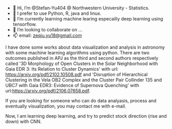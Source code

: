 - 👋 Hi, I’m @Stefan-Yu404 @ Northwestern University - Statistics.
- 👀 I prefer to use Python, R, java and linux.
- 🌱 I’m currently learning machine learing especailly deep learning using tensorflow.
- 💞️ I’m looking to collaborate on ...
- 📫 email: zeqiu.yu18@gmail.com

<!---
Stefan-Yu404/Stefan-Yu404 is a ✨ special ✨ repository because its `README.md` (this file) appears on your GitHub profile.
You can click the Preview link to take a look at your changes.
--->
I have done some works about data visualization and analysis in astronomy with some machine learning algorithms using python. There are two outcomes published in APJ as the third and second authors respectively called '3D Morphology of Open Clusters in the Solar Neighborhood with Gaia EDR 3: Its Relation to Cluster Dynamics' with url: https://arxiv.org/pdf/2102.10508.pdf and 'Disruption of Hierarchical Clustering in the Vela OB2 Complex and the Cluster Pair Collinder 135 and UBC7 with Gaia EDR3: Evidence of Supernova Quenching' with url:https://arxiv.org/pdf/2106.07658.pdf. 

If you are looking for someone who can do data analyasis, process and eventually visualization, you may contact me with e-mail.

Now, I am learning deep learning, and try to predict stock direction (rise and down) with CNN.
